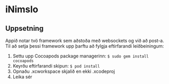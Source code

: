 # iNimslo

## Uppsetning

Appið notar tvö framework sem aðstoða með websockets og við að post-a. Til að setja þessi framework upp þarftu að fylgja eftirfarandi leiðbeiningum:

1. Settu upp Cocoapods package managerinn: ```$ sudo gem install cocoapods```
2. Keyrðu eftirfarandi skipun: ```$ pod install```
3. Opnaðu .xcworkspace skjalið en ekki .xcodeproj
4. Leika sér
